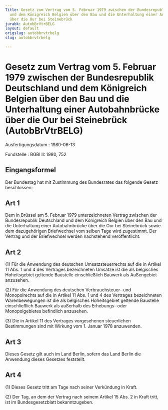 ```yaml
---
Title: Gesetz zum Vertrag vom 5. Februar 1979 zwischen der Bundesrepublik Deutschland
  und dem Königreich Belgien über den Bau und die Unterhaltung einer Autobahnbrücke
  über die Our bei Steinebrück
jurabk: AutobBrVtrBELG
layout: default
origslug: autobbrvtrbelg
slug: autobbrvtrbelg

---
```


# Gesetz zum Vertrag vom 5. Februar 1979 zwischen der Bundesrepublik Deutschland und dem Königreich Belgien über den Bau und die Unterhaltung einer Autobahnbrücke über die Our bei Steinebrück (AutobBrVtrBELG)

Ausfertigungsdatum
:   1980-06-13

Fundstelle
:   BGBl II: 1980, 752

## Eingangsformel

Der Bundestag hat mit Zustimmung des Bundesrates das folgende Gesetz
beschlossen:

## Art 1

Dem in Brüssel am 5. Februar 1979 unterzeichneten Vertrag zwischen der
Bundesrepublik Deutschland und dem Königreich Belgien über den Bau und
die Unterhaltung einer Autobahnbrücke über die Our bei Steinebrück
sowie dem dazugehörigen Briefwechsel vom selben Tage wird zugestimmt.
Der Vertrag und der Briefwechsel werden nachstehend veröffentlicht.

## Art 2

(1) Für die Anwendung des deutschen Umsatzsteuerrechts auf die in
Artikel 11 Abs. 1 und 4 des Vertrages bezeichneten Umsätze ist die als
belgisches Hoheitsgebiet geltende Baustelle einschließlich Bauwerk als
Außengebiet anzusehen.

(2) Für die Anwendung des deutschen Verbrauchsteuer- und Monopolrechts
auf die in Artikel 11 Abs. 1 und 4 des Vertrages bezeichneten
Warenbewegungen ist die als belgisches Hoheitsgebiet geltende
Baustelle einschließlich Bauwerk als außerhalb des Erhebungs- oder
Monopolgebietes befindlich anzusehen.

(3) Die in Artikel 11 des Vertrages vorgesehenen steuerlichen
Bestimmungen sind mit Wirkung vom 1. Januar 1978 anzuwenden.

## Art 3

Dieses Gesetz gilt auch im Land Berlin, sofern das Land Berlin die
Anwendung dieses Gesetzes feststellt.

## Art 4

(1) Dieses Gesetz tritt am Tage nach seiner Verkündung in Kraft.

(2) Der Tag, an dem der Vertrag nach seinem Artikel 15 Abs. 2 in Kraft
tritt, ist im Bundesgesetzblatt bekanntzugeben.

